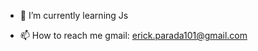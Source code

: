 
- 🌱 I’m currently learning Js

- 📫 How to reach me gmail: erick.parada101@gmail.com

<!---
HugeErick/HugeErick is a ✨ special ✨ repository because its `README.md` (this file) appears on your GitHub profile.
You can click the Preview link to take a look at your changes.
--->
